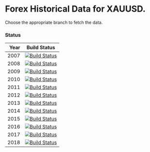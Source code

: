 # Forex Historical Data for XAUUSD.

Choose the appropriate branch to fetch the data.

### Status

| Year | Build Status |
| ----:|:------------:|
| 2007 | [![Build Status](https://api.travis-ci.org/FX-Data/FX-Data-XAUUSD-DS.svg?branch=2007)](https://travis-ci.org/FX-Data/FX-Data-XAUUSD-DS/branches) |
| 2008 | [![Build Status](https://api.travis-ci.org/FX-Data/FX-Data-XAUUSD-DS.svg?branch=2008)](https://travis-ci.org/FX-Data/FX-Data-XAUUSD-DS/branches) |
| 2009 | [![Build Status](https://api.travis-ci.org/FX-Data/FX-Data-XAUUSD-DS.svg?branch=2009)](https://travis-ci.org/FX-Data/FX-Data-XAUUSD-DS/branches) |
| 2010 | [![Build Status](https://api.travis-ci.org/FX-Data/FX-Data-XAUUSD-DS.svg?branch=2010)](https://travis-ci.org/FX-Data/FX-Data-XAUUSD-DS/branches) |
| 2011 | [![Build Status](https://api.travis-ci.org/FX-Data/FX-Data-XAUUSD-DS.svg?branch=2011)](https://travis-ci.org/FX-Data/FX-Data-XAUUSD-DS/branches) |
| 2012 | [![Build Status](https://api.travis-ci.org/FX-Data/FX-Data-XAUUSD-DS.svg?branch=2012)](https://travis-ci.org/FX-Data/FX-Data-XAUUSD-DS/branches) |
| 2013 | [![Build Status](https://api.travis-ci.org/FX-Data/FX-Data-XAUUSD-DS.svg?branch=2013)](https://travis-ci.org/FX-Data/FX-Data-XAUUSD-DS/branches) |
| 2014 | [![Build Status](https://api.travis-ci.org/FX-Data/FX-Data-XAUUSD-DS.svg?branch=2014)](https://travis-ci.org/FX-Data/FX-Data-XAUUSD-DS/branches) |
| 2015 | [![Build Status](https://api.travis-ci.org/FX-Data/FX-Data-XAUUSD-DS.svg?branch=2015)](https://travis-ci.org/FX-Data/FX-Data-XAUUSD-DS/branches) |
| 2016 | [![Build Status](https://api.travis-ci.org/FX-Data/FX-Data-XAUUSD-DS.svg?branch=2016)](https://travis-ci.org/FX-Data/FX-Data-XAUUSD-DS/branches) |
| 2017 | [![Build Status](https://api.travis-ci.org/FX-Data/FX-Data-XAUUSD-DS.svg?branch=2017)](https://travis-ci.org/FX-Data/FX-Data-XAUUSD-DS/branches) |
| 2018 | [![Build Status](https://api.travis-ci.org/FX-Data/FX-Data-XAUUSD-DS.svg?branch=2018)](https://travis-ci.org/FX-Data/FX-Data-XAUUSD-DS/branches) |
